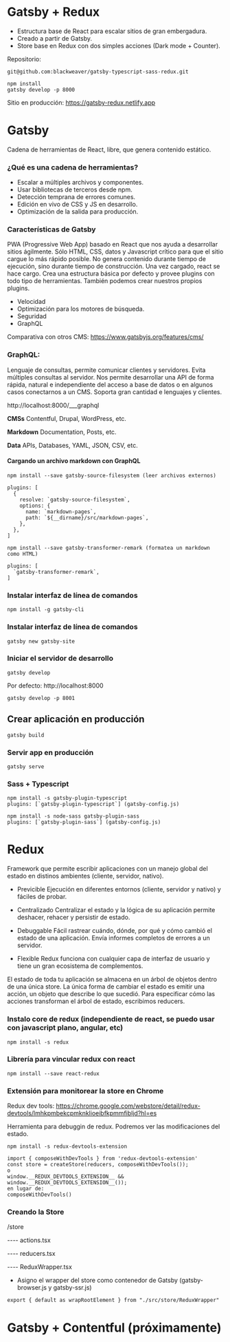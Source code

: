 # Gatsby + Redux

* Estructura base de React para escalar sitios de gran embergadura. 
* Creado a partir de Gatsby. 
* Store base en Redux con dos simples acciones (Dark mode + Counter).

Repositorio:
```
git@github.com:blackweaver/gatsby-typescript-sass-redux.git
```
```
npm install
gatsby develop -p 8000
```

Sitio en producción:
https://gatsby-redux.netlify.app

# Gatsby

Cadena de herramientas de React, libre, que genera contenido estático.

### ¿Qué es una cadena de herramientas?

* Escalar a múltiples archivos y componentes.
* Usar bibliotecas de terceros desde npm.
* Detección temprana de errores comunes.
* Edición en vivo de CSS y JS en desarrollo.
* Optimización de la salida para producción.

### Características de Gatsby

PWA (Progressive Web App) basado en React que nos ayuda a desarrollar sitios ágilmente. Sólo HTML, CSS, datos y Javascript crítico para que el sitio cargue lo más rápido posible. No genera contenido durante tiempo de ejecución, sino durante tiempo de construcción. Una vez cargado, react se hace cargo.
Crea una estructura básica por defecto y provee plugins con todo tipo de herramientas. También podemos crear nuestros propios plugins.

* Velocidad
* Optimización para los motores de búsqueda.
* Seguridad
* GraphQL

Comparativa con otros CMS: https://www.gatsbyjs.org/features/cms/

### GraphQL: 

Lenguaje de consultas, permite comunicar clientes y servidores. Evita múltiples consultas al servidor.
Nos permite desarrollar una API de forma rápida, natural e independiente del acceso a base de datos o en algunos casos
conectarnos a un CMS. Soporta gran cantidad e lenguajes y clientes.

http://localhost:8000/___graphql

**CMSs**
Contentful, Drupal, WordPress, etc.

**Markdown**
Documentation, Posts, etc.

**Data**
APIs, Databases, YAML, JSON, CSV, etc.

#### Cargando un archivo markdown con GraphQL

```
npm install --save gatsby-source-filesystem (leer archivos externos)

plugins: [
  {
    resolve: `gatsby-source-filesystem`,
    options: {
      name: `markdown-pages`,
      path: `${__dirname}/src/markdown-pages`,
    },
  },
]
```

```
npm install --save gatsby-transformer-remark (formatea un markdown como HTML)

plugins: [
  `gatsby-transformer-remark`,
]
```


### Instalar interfaz de línea de comandos

```
npm install -g gatsby-cli
```

### Instalar interfaz de línea de comandos

```
gatsby new gatsby-site
```

### Iniciar el servidor de desarrollo

```
gatsby develop
```

Por defecto: http://localhost:8000

```
gatsby develop -p 8001
```

## Crear aplicación en producción

```
gatsby build
```

### Servir app en producción

```
gatsby serve
```

### Sass + Typescript

```
npm install -s gatsby-plugin-typescript
plugins: [`gatsby-plugin-typescript`] (gatsby-config.js)
```
```
npm install -s node-sass gatsby-plugin-sass
plugins: [`gatsby-plugin-sass`] (gatsby-config.js)
```


# Redux

Framework que permite escribir aplicaciones con un manejo global del estado en distinos ambientes (cliente, servidor, nativo).

* Previcible
Ejecución en diferentes entornos (cliente, servidor y nativo) y fáciles de probar.

* Centralizado
Centralizar el estado y la lógica de su aplicación permite deshacer, rehacer y persistir de estado.

* Debuggable
Fácil rastrear cuándo, dónde, por qué y cómo cambió el estado de una aplicación. Envía informes completos de errores a un servidor.

* Flexible
Redux funciona con cualquier capa de interfaz de usuario y tiene un gran ecosistema de complementos.

El estado de toda tu aplicación se almacena en un árbol de objetos dentro de una única store.
La única forma de cambiar el estado es emitir una acción, un objeto que describe lo que sucedió.
Para especificar cómo las acciones transforman el árbol de estado, escribimos reducers.

### Instalo core de redux (independiente de react, se puedo usar con javascript plano, angular, etc)

```
npm install -s redux
```

### Librería para vincular redux con react

```
npm install --save react-redux
```

### Extensión para monitorear la store en Chrome 

Redux dev tools: 
https://chrome.google.com/webstore/detail/redux-devtools/lmhkpmbekcpmknklioeibfkpmmfibljd?hl=es

Herramienta para debuggin de redux. Podremos ver las modificaciones del estado.

```
npm install -s redux-devtools-extension

import { composeWithDevTools } from 'redux-devtools-extension'
const store = createStore(reducers, composeWithDevTools());
o
window.__REDUX_DEVTOOLS_EXTENSION__ && window.__REDUX_DEVTOOLS_EXTENSION__());
en lugar de:
composeWithDevTools()
```

### Creando la Store

/store

---- actions.tsx

---- reducers.tsx

---- ReduxWrapper.tsx


* Asigno el wrapper del store como contenedor de Gatsby (gatsby-browser.js y gatsby-ssr.js)

```
export { default as wrapRootElement } from "./src/store/ReduxWrapper"
```

# Gatsby + Contentful (próximamente)
